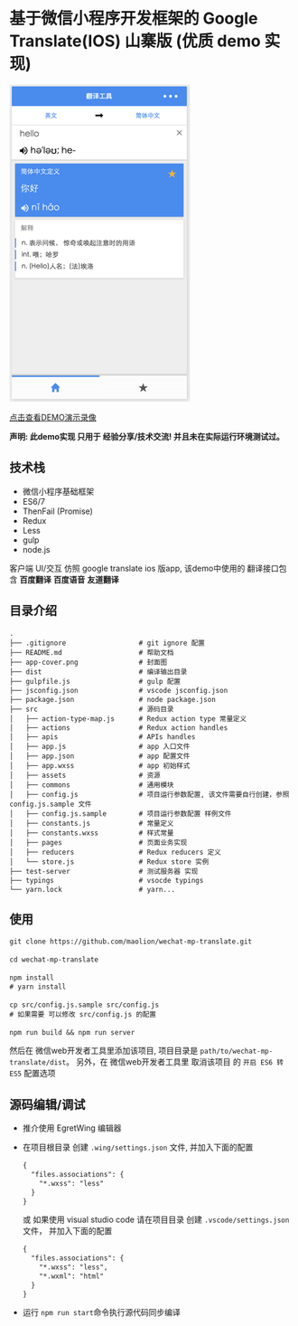 # 基于微信小程序开发框架的 Google Translate(IOS) 山寨版 (优质 demo 实现)

![cover](./app-cover.png)

[点击查看DEMO演示录像](http://7xi3xn.com1.z0.glb.clouddn.com/wechat-mp-translate.mp4)

**声明: 此demo实现 只用于 经验分享/技术交流! 并且未在实际运行环境测试过。**

## 技术栈

- 微信小程序基础框架
- ES6/7
- ThenFail (Promise)
- Redux
- Less
- gulp
- node.js

客户端 UI/交互 仿照 google translate ios 版app, 该demo中使用的 翻译接口包含
**百度翻译** **百度语音** **友道翻译**

## 目录介绍

```
.
├── .gitignore                  # git ignore 配置
├── README.md                   # 帮助文档
├── app-cover.png               # 封面图
├── dist                        # 编译输出目录
├── gulpfile.js                 # gulp 配置
├── jsconfig.json               # vscode jsconfig.json
├── package.json                # node package.json
├── src                         # 源码目录
│   ├── action-type-map.js      # Redux action type 常量定义
│   ├── actions                 # Redux action handles
│   ├── apis                    # APIs handles
│   ├── app.js                  # app 入口文件
│   ├── app.json                # app 配置文件
│   ├── app.wxss                # app 初始样式
│   ├── assets                  # 资源
│   ├── commons                 # 通用模块
│   ├── config.js               # 项目运行参数配置, 该文件需要自行创建，参照 config.js.sample 文件
│   ├── config.js.sample        # 项目运行参数配置 样例文件
│   ├── constants.js            # 常量定义
│   ├── constants.wxss          # 样式常量
│   ├── pages                   # 页面业务实现
│   ├── reducers                # Redux reducers 定义
│   └── store.js                # Redux store 实例
├── test-server                 # 测试服务器 实现
├── typings                     # vsocde typings
└── yarn.lock                   # yarn...
```

## 使用

```
git clone https://github.com/maolion/wechat-mp-translate.git

cd wechat-mp-translate

npm install
# yarn install

cp src/config.js.sample src/config.js
# 如果需要 可以修改 src/config.js 的配置

npm run build && npm run server
```

然后在 微信web开发者工具里添加该项目, 项目目录是 ```path/to/wechat-mp-translate/dist```。
另外，在 微信web开发者工具里 取消该项目 的 ```开启 ES6 转 ES5``` 配置选项

## 源码编辑/调试

- 推介使用 EgretWing 编辑器
- 在项目根目录 创建 ```.wing/settings.json``` 文件, 并加入下面的配置

  ```
  {
    "files.associations": {
      "*.wxss": "less"
    }
  }
  ```

  或 如果使用 visual studio code 请在项目目录 创建 ```.vscode/settings.json``` 文件，
  并加入下面的配置

  ```
  {
    "files.associations": {
      "*.wxss": "less",
      "*.wxml": "html"
    }
  }
  ```

- 运行 ```npm run start```命令执行源代码同步编译
